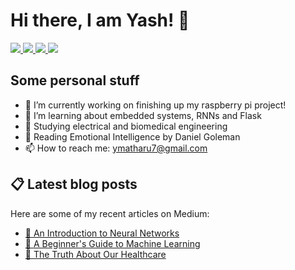 # Hi there, I am Yash! 👋

<a href="https://www.linkedin.com/in/yashmatharu/">
  <img src="https://img.shields.io/badge/LinkedIn-0077B5?style=for-the-badge&logo=linkedin&logoColor=white">
</a>
<a href="https://yashmatharu.medium.com/">
  <img src="https://img.shields.io/badge/Medium-12100E?style=for-the-badge&logo=medium&logoColor=white">
</a>
<a href="http://www.yashmatharu.com/">
  <img src="https://img.shields.io/badge/Google_chrome-4285F4?style=for-the-badge&logo=Google-chrome&logoColor=white">
</a>
<a href="https://www.kaggle.com/yashmatharu">
  <img src="https://img.shields.io/badge/Kaggle-20BEFF?style=for-the-badge&logo=Kaggle&logoColor=white">
</a>



## Some personal stuff
- 🔭  I’m currently working on finishing up my raspberry pi project!
- 🌱  I’m learning about embedded systems, RNNs and Flask
- 🏫  Studying electrical and biomedical engineering
- 📖  Reading Emotional Intelligence by Daniel Goleman
- 📫  How to reach me: ymatharu7@gmail.com

## 📋 Latest blog posts
Here are some of my recent articles on Medium:
* [🤖 An Introduction to Neural Networks](https://becominghuman.ai/an-introduction-to-neural-networks-50adc4029b09)
* [🚀 A Beginner's Guide to Machine Learning](https://medium.com/geekculture/a-beginners-guide-to-machine-learning-8fa5d5f9350)
* [🧐 The Truth About Our Healthcare](https://yashmatharu.medium.com/the-truth-about-our-healthcare-263b1fd28357)

